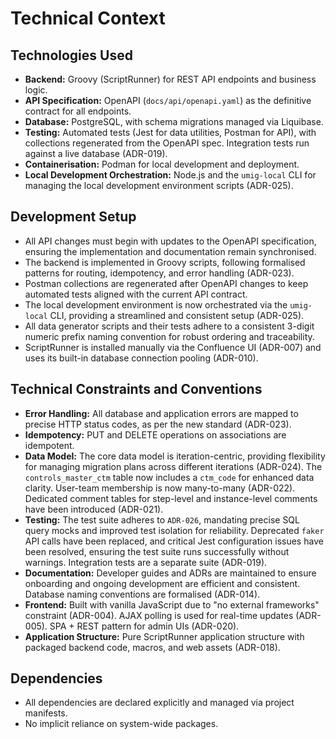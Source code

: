 # Technical Context

## Technologies Used

- **Backend:** Groovy (ScriptRunner) for REST API endpoints and business logic.
- **API Specification:** OpenAPI (`docs/api/openapi.yaml`) as the definitive contract for all endpoints.
- **Database:** PostgreSQL, with schema migrations managed via Liquibase.
- **Testing:** Automated tests (Jest for data utilities, Postman for API), with collections regenerated from the OpenAPI spec. Integration tests run against a live database (ADR-019).
- **Containerisation:** Podman for local development and deployment.
- **Local Development Orchestration:** Node.js and the `umig-local` CLI for managing the local development environment scripts (ADR-025).

## Development Setup

- All API changes must begin with updates to the OpenAPI specification, ensuring the implementation and documentation remain synchronised.
- The backend is implemented in Groovy scripts, following formalised patterns for routing, idempotency, and error handling (ADR-023).
- Postman collections are regenerated after OpenAPI changes to keep automated tests aligned with the current API contract.
- The local development environment is now orchestrated via the `umig-local` CLI, providing a streamlined and consistent setup (ADR-025).
- All data generator scripts and their tests adhere to a consistent 3-digit numeric prefix naming convention for robust ordering and traceability.
- ScriptRunner is installed manually via the Confluence UI (ADR-007) and uses its built-in database connection pooling (ADR-010).

## Technical Constraints and Conventions

- **Error Handling:** All database and application errors are mapped to precise HTTP status codes, as per the new standard (ADR-023).
- **Idempotency:** PUT and DELETE operations on associations are idempotent.
- **Data Model:** The core data model is iteration-centric, providing flexibility for managing migration plans across different iterations (ADR-024). The `controls_master_ctm` table now includes a `ctm_code` for enhanced data clarity. User-team membership is now many-to-many (ADR-022). Dedicated comment tables for step-level and instance-level comments have been introduced (ADR-021).
- **Testing:** The test suite adheres to `ADR-026`, mandating precise SQL query mocks and improved test isolation for reliability. Deprecated `faker` API calls have been replaced, and critical Jest configuration issues have been resolved, ensuring the test suite runs successfully without warnings. Integration tests are a separate suite (ADR-019).
- **Documentation:** Developer guides and ADRs are maintained to ensure onboarding and ongoing development are efficient and consistent. Database naming conventions are formalised (ADR-014).
- **Frontend:** Built with vanilla JavaScript due to "no external frameworks" constraint (ADR-004). AJAX polling is used for real-time updates (ADR-005). SPA + REST pattern for admin UIs (ADR-020).
- **Application Structure:** Pure ScriptRunner application structure with packaged backend code, macros, and web assets (ADR-018).

## Dependencies

- All dependencies are declared explicitly and managed via project manifests.
- No implicit reliance on system-wide packages.
